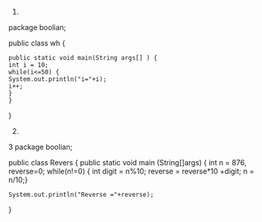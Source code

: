 1.
package boolian;

public class wh {

	public static void main(String args[] ) {
	int i = 10;
	while(i<=50) {
	System.out.println("i="+i);
	i++;
	}
	}
}

2.














3 
package boolian;

public class Revers {
public static void main (String[]args) {
	int n = 876, reverse=0;
	while(n!=0) {
	int digit = n%10;
	reverse = reverse*10 +digit;
	n = n/10;}
	
	System.out.println("Reverse ="+reverse);
	
}
